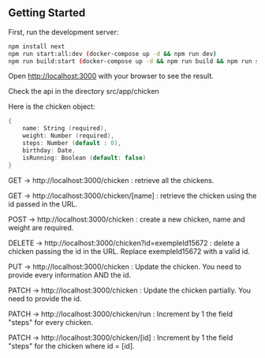 ## Getting Started

First, run the development server:

```bash
npm install next
npm run start:all:dev (docker-compose up -d && npm run dev)
npm run build:start (docker-compose up -d && npm run build && npm run start)
```

Open [http://localhost:3000](http://localhost:3000) with your browser to see the result.

Check the api in the directory src/app/chicken

Here is the chicken object:
```c
{
    name: String (required),
    weight: Number (required),
    steps: Number (default : 0),
    birthday: Date,
    isRunning: Boolean (default: false)
}
```

GET -> http://localhost:3000/chicken : retrieve all the chickens.

GET -> http://localhost:3000/chicken/[name] : retrieve the chicken using the id passed in the URL. 

POST -> http://localhost:3000/chicken : create a new chicken, name and weight are required.

DELETE -> http://localhost:3000/chicken?id=exempleId15672 : delete a chicken passing the id in the URL. Replace exempleId15672 with a valid id.

PUT -> http://localhost:3000/chicken : Update the chicken. You need to provide every information AND the id.

PATCH -> http://localhost:3000/chicken : Update the chicken partially. You need to provide the id.

PATCH -> http://localhost:3000/chicken/run : Increment by 1 the field "steps" for every chicken.

PATCH -> http://localhost:3000/chicken/[id] : Increment by 1 the field "steps" for the chicken where id = [id].

